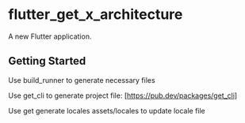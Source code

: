 # flutter_get_x_architecture

A new Flutter application.

## Getting Started

Use build_runner to generate necessary files

Use get_cli to generate project file: [https://pub.dev/packages/get_cli]

Use get generate locales assets/locales to update locale file